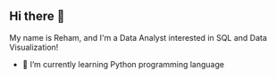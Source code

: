 ## Hi there 👋

My name is Reham, and I'm a Data Analyst interested in SQL and Data Visualization!

- 🌱 I’m currently learning Python programming language
